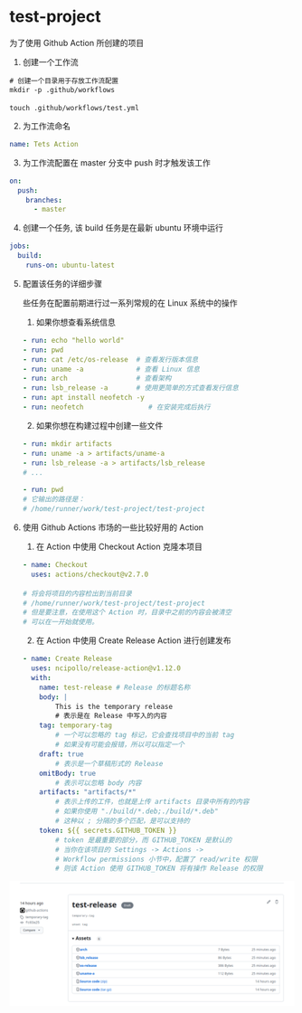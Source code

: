 # test-project

为了使用 Github Action 所创建的项目


1. 创建一个工作流

```shell
# 创建一个目录用于存放工作流配置
mkdir -p .github/workflows

touch .github/workflows/test.yml
```

2. 为工作流命名

```yml
name: Tets Action
```

3. 为工作流配置在 master 分支中 push 时才触发该工作

```yml
on:
  push:
    branches:
      - master
```

4. 创建一个任务, 该 build 任务是在最新 ubuntu 环境中运行

```yml
jobs:
  build:
    runs-on: ubuntu-latest
```

5. 配置该任务的详细步骤

    些任务在配置前期进行过一系列常规的在 Linux 系统中的操作

    1. 如果你想查看系统信息

    ```yml
    - run: echo "hello world"
    - run: pwd
    - run: cat /etc/os-release  # 查看发行版本信息
    - run: uname -a             # 查看 Linux 信息
    - run: arch                 # 查看架构
    - run: lsb_release -a       # 使用更简单的方式查看发行信息
    - run: apt install neofetch -y
    - run: neofetch                # 在安装完成后执行
    ```

    2. 如果你想在构建过程中创建一些文件

    ```yml
    - run: mkdir artifacts
    - run: uname -a > artifacts/uname-a
    - run: lsb_release -a > artifacts/lsb_release
    # ...
    ```

    ```yml
    - run: pwd 
    # 它输出的路径是：
    # /home/runner/work/test-project/test-project
    ```

6. 使用 Github Actions 市场的一些比较好用的 Action

    1. 在 Action 中使用 Checkout Action 克隆本项目

    ```yml
    - name: Checkout
      uses: actions/checkout@v2.7.0

    # 将会将项目的内容检出到当前目录
    # /home/runner/work/test-project/test-project
    # 但是要注意，在使用这个 Action 时，目录中之前的内容会被清空
    # 可以在一开始就使用。
    ```

    2. 在 Action 中使用 Create Release Action 进行创建发布

    ```yml
    - name: Create Release
      uses: ncipollo/release-action@v1.12.0
      with:
        name: test-release # Release 的标题名称
        body: |
            This is the temporary release
            # 表示是在 Release 中写入的内容
        tag: temporary-tag
            # 一个可以忽略的 tag 标记，它会查找项目中的当前 tag
            # 如果没有可能会报错，所以可以指定一个
        draft: true
            # 表示是一个草稿形式的 Release 
        omitBody: true
            # 表示可以忽略 body 内容
        artifacts: "artifacts/*"
            # 表示上传的工件，也就是上传 artifacts 目录中所有的内容
            # 如果你使用 "./build/*.deb;./build/*.deb" 
            # 这种以 ; 分隔的多个匹配，是可以支持的
        token: ${{ secrets.GITHUB_TOKEN }}
            # token 是最重要的部分，而 GITHUB_TOKEN 是默认的
            # 当你在该项目的 Settings -> Actions -> 
            # Workflow permissions 小节中，配置了 read/write 权限
            # 则该 Action 使用 GITHUB_TOKEN 将有操作 Release 的权限
    ```

![](20230409173349.png)